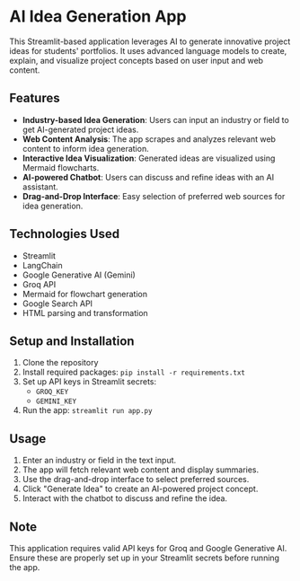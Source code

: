 # AI Idea Generation App

This Streamlit-based application leverages AI to generate innovative project ideas for students' portfolios. It uses advanced language models to create, explain, and visualize project concepts based on user input and web content.

## Features

- **Industry-based Idea Generation**: Users can input an industry or field to get AI-generated project ideas.
- **Web Content Analysis**: The app scrapes and analyzes relevant web content to inform idea generation.
- **Interactive Idea Visualization**: Generated ideas are visualized using Mermaid flowcharts.
- **AI-powered Chatbot**: Users can discuss and refine ideas with an AI assistant.
- **Drag-and-Drop Interface**: Easy selection of preferred web sources for idea generation.

## Technologies Used

- Streamlit
- LangChain
- Google Generative AI (Gemini)
- Groq API
- Mermaid for flowchart generation
- Google Search API
- HTML parsing and transformation

## Setup and Installation

1. Clone the repository
2. Install required packages: `pip install -r requirements.txt`
3. Set up API keys in Streamlit secrets:
   - `GROQ_KEY`
   - `GEMINI_KEY`
4. Run the app: `streamlit run app.py`

## Usage

1. Enter an industry or field in the text input.
2. The app will fetch relevant web content and display summaries.
3. Use the drag-and-drop interface to select preferred sources.
4. Click "Generate Idea" to create an AI-powered project concept.
5. Interact with the chatbot to discuss and refine the idea.

## Note

This application requires valid API keys for Groq and Google Generative AI. Ensure these are properly set up in your Streamlit secrets before running the app.
